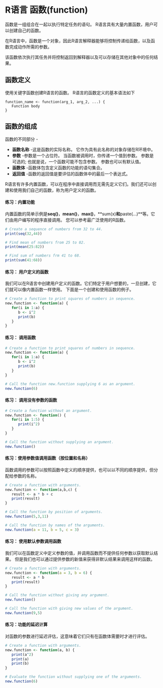 # R语言 函数(function)

函数是一组组合在一起以执行特定任务的语句。 R语言具有大量内置函数，用户可以创建自己的函数。

在R语言中，函数是一个对象，因此R语言解释器能够将控制传递给函数，以及函数完成动作所需的参数。

该函数依次执行其任务并将控制返回到解释器以及可以存储在其他对象中的任何结果。

## 函数定义

使用关键字函数创建R语言的函数。 R语言的函数定义的基本语法如下

```
function_name <- function(arg_1, arg_2, ...) {
   Function body 
}
```

## 函数的组成

函数的不同部分 -
- **函数名称** -这是函数的实际名称。 它作为具有此名称的对象存储在R环境中。
- **参数** -参数是一个占位符。 当函数被调用时，你传递一个值到参数。 参数是可选的; 也就是说，一个函数可能不包含参数。 参数也可以有默认值。
- **函数体** -函数体包含定义函数的功能的语句集合。
- **返回值** -函数的返回值是要评估的函数体中的最后一个表达式。

R语言有许多内置函数，可以在程序中直接调用而无需先定义它们。我们还可以创建和使用我们自己的函数，称为用户定义的函数。

#### 练习：内置功能

内置函数的简单示例是**seq()**，**mean()**，**max()**，**sum(x)**和**paste(...)**等。它们由用户编写的程序直接调用。 您可以参考最广泛使用的R函数。
```R
# Create a sequence of numbers from 32 to 44.
print(seq(32,44))

# Find mean of numbers from 25 to 82.
print(mean(25:82))

# Find sum of numbers frm 41 to 68.
print(sum(41:68))
```

#### 练习： 用户定义的函数

我们可以在R语言中创建用户定义的函数。它们特定于用户想要的，一旦创建，它们就可以像内置函数一样使用。 下面是一个创建和使用函数的例子。

```R
# Create a function to print squares of numbers in sequence.
new.function <- function(a) {
   for(i in 1:a) {
      b <- i^2
      print(b)
   }
}	
```
#### 练习： 调用函数
```R
# Create a function to print squares of numbers in sequence.
new.function <- function(a) {
   for(i in 1:a) {
      b <- i^2
      print(b)
   }
}

# Call the function new.function supplying 6 as an argument.
new.function(6)
```

#### 练习： 调用没有参数的函数

```R
# Create a function without an argument.
new.function <- function() {
   for(i in 1:5) {
      print(i^2)
   }
}	

# Call the function without supplying an argument.
new.function()
```

#### 练习：使用参数值调用函数（按位置和名称）

函数调用的参数可以按照函数中定义的顺序提供，也可以以不同的顺序提供，但分配给参数的名称。

```R
# Create a function with arguments.
new.function <- function(a,b,c) {
   result <- a * b + c
   print(result)
}

# Call the function by position of arguments.
new.function(5,3,11)

# Call the function by names of the arguments.
new.function(a = 11, b = 5, c = 3)
```

#### 练习： 使用默认参数调用函数

我们可以在函数定义中定义参数的值，并调用函数而不提供任何参数以获取默认结果。 但是我们也可以通过提供参数的新值来获得非默认结果来调用这样的函数。

```R
# Create a function with arguments.
new.function <- function(a = 3, b = 6) {
   result <- a * b
   print(result)
}

# Call the function without giving any argument.
new.function()

# Call the function with giving new values of the argument.
new.function(9,5)
```

#### 练习：功能的延迟计算

对函数的参数进行延迟评估，这意味着它们只有在函数体需要时才进行评估。

```R
# Create a function with arguments.
new.function <- function(a, b) {
   print(a^2)
   print(a)
   print(b)
}

# Evaluate the function without supplying one of the arguments.
new.function(6)
```
